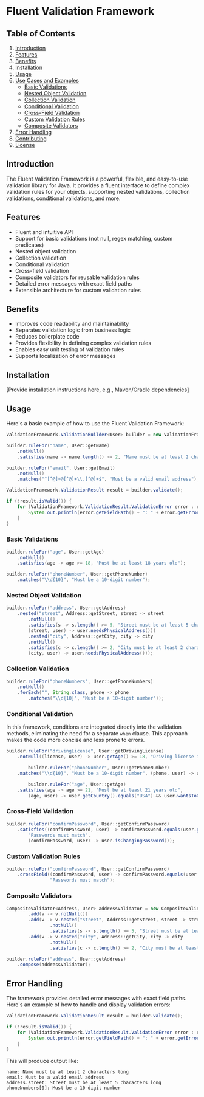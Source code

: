 # Fluent Validation Framework

## Table of Contents
1. [Introduction](#introduction)
2. [Features](#features)
3. [Benefits](#benefits)
4. [Installation](#installation)
5. [Usage](#usage)
6. [Use Cases and Examples](#use-cases-and-examples)
    - [Basic Validations](#basic-validations)
    - [Nested Object Validation](#nested-object-validation)
    - [Collection Validation](#collection-validation)
    - [Conditional Validation](#conditional-validation)
    - [Cross-Field Validation](#cross-field-validation)
    - [Custom Validation Rules](#custom-validation-rules)
    - [Composite Validators](#composite-validators)
7. [Error Handling](#error-handling)
8. [Contributing](#contributing)
9. [License](#license)

## Introduction

The Fluent Validation Framework is a powerful, flexible, and easy-to-use validation library for Java. It provides a fluent interface to define complex validation rules for your objects, supporting nested validations, collection validations, conditional validations, and more.

## Features

- Fluent and intuitive API
- Support for basic validations (not null, regex matching, custom predicates)
- Nested object validation
- Collection validation
- Conditional validation
- Cross-field validation
- Composite validators for reusable validation rules
- Detailed error messages with exact field paths
- Extensible architecture for custom validation rules

## Benefits

- Improves code readability and maintainability
- Separates validation logic from business logic
- Reduces boilerplate code
- Provides flexibility in defining complex validation rules
- Enables easy unit testing of validation rules
- Supports localization of error messages

## Installation

[Provide installation instructions here, e.g., Maven/Gradle dependencies]

## Usage

Here's a basic example of how to use the Fluent Validation Framework:

```java
ValidationFramework.ValidationBuilder<User> builder = new ValidationFramework.ValidationBuilder<>(user);

builder.ruleFor("name", User::getName)
    .notNull()
    .satisfies(name -> name.length() >= 2, "Name must be at least 2 characters long");

builder.ruleFor("email", User::getEmail)
    .notNull()
    .matches("^[^@]+@[^@]+\\.[^@]+$", "Must be a valid email address");

ValidationFramework.ValidationResult result = builder.validate();

if (!result.isValid()) {
    for (ValidationFramework.ValidationResult.ValidationError error : result.getErrors()) {
        System.out.println(error.getFieldPath() + ": " + error.getErrorMessage());
    }
}
```
### Basic Validations
```java
builder.ruleFor("age", User::getAge)
    .notNull()
    .satisfies(age -> age >= 18, "Must be at least 18 years old");

builder.ruleFor("phoneNumber", User::getPhoneNumber)
    .matches("\\d{10}", "Must be a 10-digit number");
```

### Nested Object Validation
```java
builder.ruleFor("address", User::getAddress)
    .nested("street", Address::getStreet, street -> street
        .notNull()
        .satisfies(s -> s.length() >= 5, "Street must be at least 5 characters long",
        (street, user) -> user.needsPhysicalAddress()))
        .nested("city", Address::getCity, city -> city
        .notNull()
        .satisfies(c -> c.length() >= 2, "City must be at least 2 characters long",
        (city, user) -> user.needsPhysicalAddress()));
```

### Collection Validation
```java
builder.ruleFor("phoneNumbers", User::getPhoneNumbers)
    .notNull()
    .forEach("", String.class, phone -> phone
        .matches("\\d{10}", "Must be a 10-digit number"));
```
### Conditional Validation

In this framework, conditions are integrated directly into the validation methods, eliminating the need for a separate `when` clause. This approach makes the code more concise and less prone to errors.

```java
builder.ruleFor("drivingLicense", User::getDrivingLicense)
    .notNull((license, user) -> user.getAge() >= 18, "Driving license is required for users 18 and older");

        builder.ruleFor("phoneNumber", User::getPhoneNumber)
    .matches("\\d{10}", "Must be a 10-digit number", (phone, user) -> user.wantsToReceiveSMS());

        builder.ruleFor("age", User::getAge)
    .satisfies(age -> age >= 21, "Must be at least 21 years old",
        (age, user) -> user.getCountry().equals("USA") && user.wantsToOrderAlcohol());
```
### Cross-Field Validation
```java
builder.ruleFor("confirmPassword", User::getConfirmPassword)
    .satisfies((confirmPassword, user) -> confirmPassword.equals(user.getPassword()),
        "Passwords must match",
        (confirmPassword, user) -> user.isChangingPassword());
```
### Custom Validation Rules
```java
builder.ruleFor("confirmPassword", User::getConfirmPassword)
    .crossField((confirmPassword, user) -> confirmPassword.equals(user.getPassword()),
                "Passwords must match");
```

### Composite Validators
```java
CompositeValidator<Address, User> addressValidator = new CompositeValidator<Address, User>()
        .add(v -> v.notNull())
        .add(v -> v.nested("street", Address::getStreet, street -> street
                .notNull()
                .satisfies(s -> s.length() >= 5, "Street must be at least 5 characters long")))
        .add(v -> v.nested("city", Address::getCity, city -> city
                .notNull()
                .satisfies(c -> c.length() >= 2, "City must be at least 2 characters long")));

builder.ruleFor("address", User::getAddress)
    .compose(addressValidator);
```

## Error Handling
The framework provides detailed error messages with exact field paths. Here's an example of how to handle and display validation errors:
```java
ValidationFramework.ValidationResult result = builder.validate();

if (!result.isValid()) {
    for (ValidationFramework.ValidationResult.ValidationError error : result.getErrors()) {
        System.out.println(error.getFieldPath() + ": " + error.getErrorMessage());
    }
}
```

This will produce output like:
```text
name: Name must be at least 2 characters long
email: Must be a valid email address
address.street: Street must be at least 5 characters long
phoneNumbers[0]: Must be a 10-digit number
```